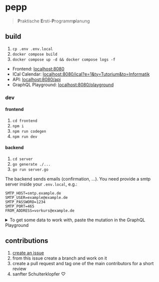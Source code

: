 # pepp
> **P**raktische **E**rsti-**P**rogramm**p**lanung

## build
1. `cp .env .env.local`
2. `docker compose build`
3. `docker compose up -d && docker compose logs -f`

- Frontend: [localhost:8080](http://localhost:8080)
- ICal Calendar: [localhost:8080/ical?e=1&ty=Tutorium&to=Informatik](http://localhost:8080/ical?e=1&ty=Tutorium&to=Informatik)
- API: [localhost:8080/api](http://localhost:8080/api)
- GraphQL Playground: [localhost:8080/playground](http://localhost:8080/playground)

### dev
#### frontend
1. `cd frontend`
2. `npm i`
3. `npm run codegen`
4. `npm run dev`

#### backend
1. `cd server`
2. `go generate ./...`
3. `go run server.go`

The backend sends emails (confirmation, ...). You need provide a smtp server inside your `.env.local`, e.g.:
```
SMTP_HOST=smtp.example.de
SMTP_USER=example@example.de
SMTP_PASSWORD=1234
SMTP_PORT=465
FROM_ADDRESS=vorkurs@example.de
```

<details>
    <summary>To get some data to work with, paste the mutation in the GraphQL Playground</summary>

    mutation exampleData {
      tutor1: addUser(user: {mail: "tutor1@example.de", fn: "Tutorin", sn: "One", password: "test1"}) {
        mail
      }
      tutor2: addUser(user: {mail: "tutor2@example.de", fn: "Tutor", sn: "Two", password: "test2"}) {
        mail
      }
      mmk: addBuilding(
        building: {name: "Mathematikon", street: "INF", number: "205", city: "Heidelberg", zip: "69115", latitude: 49.417493, longitude: 8.675197, zoomLevel: 17}
      ) {
        ID
      }
      kip: addBuilding(
        building: {name: "Kirchhoff-Institut für Physik", street: "INF", number: "227", city: "Heidelberg", zip: "69115", latitude: 49.4162501, longitude: 8.6694734, zoomLevel: 17}
      ) {
        ID
      }
      sr1: addRoom(
        room: {number: "101", name: "SR 1", capacity: 20, floor: 2, buildingID: 1}
      ) {
        number
      }
      sr2: addRoom(room: {number: "2.141", capacity: 35, buildingID: 1}) {
        number
      }
      sr3: addRoom(
        room: {number: "503", name: "Labor 1", capacity: 30, floor: 5, buildingID: 2}
      ) {
        number
      }
      mathe: addLabel(label: {name: "Mathe", color: "#87cefa", kind: TOPIC}) {
        name
      }
      info: addLabel(label: {name: "Informatik", color: "#FFE31A", kind: TOPIC}) {
        name
      }
      allg: addLabel(label: {name: "Allgemein", color: "#5D737E", kind: TOPIC}) {
        name
      }
      tutorial: addLabel(
        label: {name: "Tutorium", color: "#ABBA7C", kind: EVENT_TYPE}
      ) {
        name
      }
      vl: addLabel(label: {name: "Vorlesung", color: "#ffbf00", kind: EVENT_TYPE}) {
        name
      }
      vk: addEvent(
        event: {title: "Vorkurs 2025", description: "Lorem Ipsum", from: "2030-02-21T00:00:00Z", to: "2030-02-24T00:00:00Z", needsTutors: true}
      ) {
        ID
      }
      pvk: addEvent(
        event: {title: "Programmiervorkurs 2025", description: "Lorem Ipsum", from: "2030-02-21T00:00:00Z", to: "2030-02-24T00:00:00Z", needsTutors: true}
      ) {
        ID
      }
      alda: addEvent(
        event: {title: "Algorithmen und Datenstrukturen", description: "Lorem Ipsum dolor sit amed", topicName: "Informatik", typeName: "Tutorium", needsTutors: true, from: "2030-02-21T00:00:00Z", to: "2030-02-21T01:00:00Z", umbrellaID: 1}
      ) {
        ID
      }
      ana: addEvent(
        event: {title: "Analysis", description: "Lorem Ipsum dolor sit amed", topicName: "Mathe", typeName: "Vorlesung", needsTutors: true, from: "2030-02-28T00:00:00Z", to: "2030-02-28T02:00:00Z", umbrellaID: 1}
      ) {
        ID
      }
      sr1vk: addRoomAvailabilityForEvent(
        availability: {roomNumber: "101", buildingID: 1, eventID: 3}
      ) {
        number
      }
      sr2vk: addRoomAvailabilityForEvent(
        availability: {roomNumber: "2.141", buildingID: 1, eventID: 3}
      ) {
        number
      }
      sr3pvk: addRoomAvailabilityForEvent(
        availability: {roomNumber: "503", buildingID: 2, eventID: 5}
      ) {
        number
      }
      t1sr1: addEventAssignmentForTutor(
        assignment: {eventID: 3, userMail: "tutor1@example.de", roomNumber: "101", buildingID: 1}
      ) {
        ID
      }
      t2sr2: addEventAssignmentForTutor(
        assignment: {eventID: 3, userMail: "tutor2@example.de", roomNumber: "101", buildingID: 1}
      ) {
        ID
      }
      t1vk: addTutorAvailabilityForEvent(
        availability: {userMail: "tutor1@example.de", eventID: [3, 4]}
      ) {
        mail
      }
      addForm(
        form: {title: "Beispielregistrierung", description: "Lorem Ipsum dolor sit amed", questions: [{title: "Wie viel Programmiererfahrung hast du?", type: SCALE, required: true, answers: [{title: "Keine", points: 8}, {title: "Ich arbeite an eigenen Projekten", points: 0}]}, {title: "Welche der folgenden Konzepte kennst du noch nicht?", type: MULTIPLE_CHOICE, required: false, answers: [{title: "Variablen", points: 5}, {title: "If-Bedingungen", points: 4}, {title: "For/While-Schleifen", points: 3}, {title: "Klassen", points: 1}]}]}
      ) {
        eventID
      }
      s1: addSetting(setting: {key: "copyright-notice", value: "Copyright © 2024, Fachschaft MathPhysInfo. All rights reserved.", type: STRING}) { key }
      s2: addSetting(setting: {key: "email-greeting", value: "Hey", type: STRING}) { key }
      s3: addSetting(setting: {key: "email-signature", value: "Dein", type: STRING}) { key }
      s4: addSetting(setting: {key: "email-name", value: "Fachschaft MPI", type: STRING}) { key }
      s5: addSetting(setting: {key: "email-confirm-subject", value: "Bestätige deine Registrierung", type: STRING}) { key }
      s6: addSetting(setting: {key: "email-confirm-intro", value: "Bitte bestätige deine Registrierung.", type: STRING}) { key }
      s7: addSetting(setting: {key: "email-confirm-button-instruction", value: "Klicke auf den Button", type: STRING}) { key }
      s8: addSetting(setting: {key: "email-confirm-button-text", value: "Bestätigen", type: STRING}) { key }
      s9: addSetting(setting: {key: "email-availability-subject", value: "Verfügbarkeit für Tutorien", type: STRING}) { key }
      s10: addSetting(setting: {key: "email-availability-intro", value: "Bitte gib deine Verfügbarkeiten an.", type: STRING}) { key }
      s11: addSetting(setting: {key: "email-availability-outro", value: "Danke für deine Rückmeldung!", type: STRING}) { key }
      s12: addSetting(setting: {key: "email-assignment-subject", value: "Zuteilung zu Tutorien", type: STRING}) { key }
      s13: addSetting(setting: {key: "email-assignment-event-title", value: "Veranstaltung", type: STRING}) { key }
      s14: addSetting(setting: {key: "email-assignment-kind-title", value: "Art", type: STRING}) { key }
      s15: addSetting(setting: {key: "email-assignment-date-title", value: "Datum", type: STRING}) { key }
      s16: addSetting(setting: {key: "email-assignment-time-title", value: "Uhrzeit", type: STRING}) { key }
      s17: addSetting(setting: {key: "email-assignment-room-title", value: "Raum", type: STRING}) { key }
      s18: addSetting(setting: {key: "email-assignment-building-title", value: "Gebäude", type: STRING}) { key }
      s19: addSetting(setting: {key: "email-assignment-intro", value: "Hier ist deine Zuteilung", type: STRING}) { key }
      s20: addSetting(setting: {key: "email-assignment-outro", value: "Viel Erfolg!", type: STRING}) { key }
    }
</details>

## contributions
1. [create an issue](https://github.com/FachschaftMathPhysInfo/pepp/issues/new)
2. from this issue create a branch and work on it
3. create a pull request and tag one of the main contributors for a short review
4. sanfter Schulterklopfer ♡
